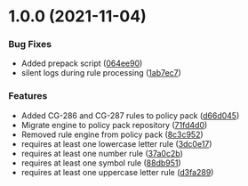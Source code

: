 # 1.0.0 (2021-11-04)


### Bug Fixes

* Added prepack script ([064ee90](https://gitlab.com/auto-cloud/cloudgraph/policy-pack/aws/demo/commit/064ee90c30a13983e2ace350f99652fb2ddc45a9))
* silent logs during rule processing ([1ab7ec7](https://gitlab.com/auto-cloud/cloudgraph/policy-pack/aws/demo/commit/1ab7ec7867fc912e56200785b54e20cf5521dc04))


### Features

* Added CG-286 and CG-287 rules to policy pack ([d66d045](https://gitlab.com/auto-cloud/cloudgraph/policy-pack/aws/demo/commit/d66d0456f360cbc69c69bdcc7c5d953e21641af5))
* Migrate engine to policy pack repository ([71fd4d0](https://gitlab.com/auto-cloud/cloudgraph/policy-pack/aws/demo/commit/71fd4d0b90692767829b425648eeca131706b85f))
* Removed rule engine from policy pack ([8c3c952](https://gitlab.com/auto-cloud/cloudgraph/policy-pack/aws/demo/commit/8c3c95244bf1ebf2400853ad1ad12e2d54af8c99))
* requires at least one lowercase letter rule ([3dc0e17](https://gitlab.com/auto-cloud/cloudgraph/policy-pack/aws/demo/commit/3dc0e17cfb6f4aa6fa4d1f06f3f7312e61f018f6))
* requires at least one number rule ([37a0c2b](https://gitlab.com/auto-cloud/cloudgraph/policy-pack/aws/demo/commit/37a0c2b354b34df83f8c058ef49c6905d21fb83b))
* requires at least one symbol rule ([88db951](https://gitlab.com/auto-cloud/cloudgraph/policy-pack/aws/demo/commit/88db95179991b77a04e9fa1cce0739b6b8542575))
* requires at least one uppercase letter rule ([d3fa289](https://gitlab.com/auto-cloud/cloudgraph/policy-pack/aws/demo/commit/d3fa289f176ae78ec56d72fef249ace5981bfbc3))
